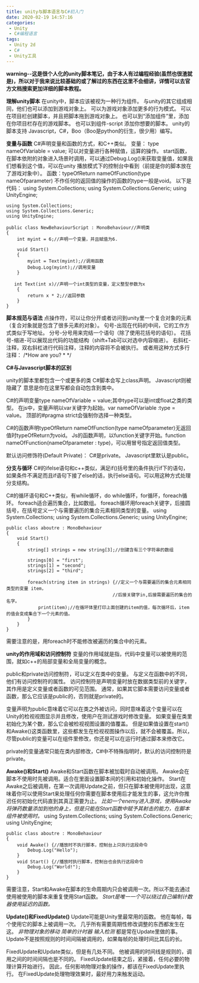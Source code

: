 ```yaml
---
title: unity与脚本语言与C#初入门
date: 2020-02-19 14:57:16
categories:
 - Unity
 - C#编程语言
tags:
 - Unity 2d
 - C#
 - Unity工具
---
```


**warning--这是很个人化的unity脚本笔记，由于本人有过编程经验(虽然也很渣就是)，所以对于我来说比较基础的或了解过的东西在这里不会细讲，详情可以去官方文档搜索更加详细的脚本教程。**

**理解unity脚本**
在unity中，脚本应该被视为一种行为组件。
与unity的其它组成相同，他们也可以添加到游戏对象上。
可以为游戏对象添加更多的行为模式。
可以在项目栏创建脚本，并且把脚本拖到游戏对象上。
也可以到“添加组件”里，添加在你项目栏存在的游戏脚本。
也可以到组件-script 添加你想要的脚本。
unity的脚本支持 Javascript，C#，Boo（Boo是python的衍生，很少用）编写。

**变量与函数**
C#声明变量和函数的方式，和C++类似。
变量： type nameOfVariable = value;
可以对变量进行各种赋值，运算的操作。
start函数，在脚本依附的对象进入场景时调用，可以通过Debug.Log()来获取变量值，如果我们想看到这个值，可以在unity 播放模式下的控制台中看到（前提是你的脚本放在了游戏对象中）。
函数：typeOfReturn nameOfFunction(type nameOfparameter)
不作任何的返回值的操作的函数的type一般是void。
以下是代码：
	using System.Collections;
	using System.Collections.Generic;
	using UnityEngine;
	
	using System.Collections;
	using System.Collections.Generic;
	using UnityEngine;

	public class NewBehaviourScript : MonoBehaviour//声明类
	{
	    int myint = 6;//声明一个变量，并且赋值为6.
	
	    void Start()
	    {
	        myint = Text(myint);//调用函数
	        Debug.Log(myint);//调用变量
	    }
	
	   int Text(int x)//声明一个int类型的变量，定义整型参数为x
	    {
	        return x * 2;//返回参数
	    }
	}

**脚本规范与语法**
点操作符，可以让你分开或者访问到unity里一个复合对象的元素（复合对象就是包含了很多元素的对象）。
句号-出现在代码的中间，它的工作方式类似于写地址。
分号-分号用来完结一个语句（除了使用花括号的语句）。
花括号-缩进-可以展现出代码的功能结构（shift+Tab可以对选中内容缩进）。
右斜杠-注释，双右斜杠进行代码注释，注释的内容将不会被执行。
或者用这种方式多行注释：
	/*How
	 are
	 you?
	 * */

**C#与Javascript脚本的区别**

unity的脚本里都包含一个或更多的类
C#脚本会写上class声明。
Javascript则被隐藏了
意思是你在这里写都会自动包含到类中。

C#的声明变量type nameOfVariable = value;其中type可以是int或float之类的类型。
在js中，变量声明以var关键字为起始。var nameOfVariable :type = value。
顶部的#pragma strict会强制你选择一种类型。

C#的函数声明typeOfReturn nameOfFunction(type nameOfparameter)无返回值时typeOfReturn为void。
Js的函数声明，以function关键字开始。function nameOfFunction(nameOfparameter : type)，可以用冒号指定返回值类型。

默认访问修饰符(Default Private)：
C#是private。
Javascript里默认是public。

**分支与循环**
C#的ifelse语句和c++类似，满足if()括号里的条件执行if下的语句，如果条件不满足而且if语句下接了else的话，执行else语句。可以用这种方式处理分支结构。

C#的循环语句和C++类似，有while循环，do while循环，for循环，foreach循环。
foreach适合遍历集合，比如数组。
foreach循环用foreach关键字，后接圆括号，在括号定义一个与需要遍历的集合元素相同类型的变量。
	using System.Collections;
	using System.Collections.Generic;
	using UnityEngine;
	
	public class aboutre : MonoBehaviour
	{
	    void Start()
	    {
	        string[] strings = new string[3];//创建含有三个字符串的数组
	
	        strings[0] = "first";
	        strings[1] = "second";
	        strings[2] = "third";
	
	        foreach(string item in strings) {//定义一个与需要遍历的集合元素相同类型的变量 item，
	                                        //后接关键字in,后接需要遍历的集合的名字。
	            print(item);//在循环体里打印上面创建的item的值，每次循环后，item的值会变成集合下一个元素的值。
	        }
	    }
	}
需要注意的是，用foreach时不能修改被遍历的集合中的元素。

**unity的作用域和访问控制符**
变量的作用域就是指，代码中变量可以被使用的范围，就如c++的局部变量和全局变量的概念。

public和private访问控制符，可以定义在类中的变量。
与定义在函数中的不同，他们有访问控制符的属性。
访问控制符是声明变量时放在数据类型前的关键字，其作用是定义变量或者函数的可见范围。
通常，如果其它脚本需要访问变量或者函数，那么它应该是public的，否则就是private的。

变量声明为public意味着它可以在类之外被访问，同时意味着这个变量可以在Unity的检视视图显示并且修改，使用户在测试游戏时修改变量。
如果变量在类里初始化为某个数，那么它会被检视视图设置的值覆盖。
但是如果值设置在start()和Awake()这类函数里，这些都发生在检视视图操作以后，就不会被覆盖。所以，尽管public的变量可以在组件里修改，你还是可以在运行时通过脚本来修改它。

private的变量通常只能在类内部修改，C#中不特殊指明时，默认的访问控制符是private。

**Awake()和Start()**
Awake和Start函数在脚本被加载时自动被调用。
Awake会在脚本不使用时先被调用。适合在里面设置脚本间的引用和初始化操作。
Start在Awake之后被调用，在第一次调用Update之前，但只在脚本被使用时出现，这意味着你可以使用Start来处理任何你需要在脚本使用后才能发生的事，这允许你推迟任何初始化代码直到其真正需要为止。
*比如一个enemy进入游戏，使用Awake将弹药数量添加到他的身上，但是只能在Start函数中赋予其射击的能力，在脚本组件被使用时。*
	using System.Collections;
	using System.Collections.Generic;
	using UnityEngine;
	
	public class aboutre : MonoBehaviour
	{
	    void Awake() {//播放时不执行脚本，控制台上只执行这段命令
	        Debug.Log("Hello");
	    }
	    void Start() {//播放时执行脚本，控制台也会执行这段命令
	        Debug.Log("World!");
	    }
	}
需要注意，Start和Awake在脚本的生命周期内只会被调用一次。所以不能去通过使用被使用的脚本来重复使用Start函数。
*Start是唯一一个可以绕过自己编制计数器使用延迟的函数。*

**Update()和FixedUpdate()**
Update可能是Unity里最常用的函数。
他在每帧，每个使用它的脚本上被调用一次。
几乎所有需要周期性修改调整的东西都发生在这。
  *非物理对象的移动*
  *简单的计时器*
  *输入检测*
都是常在Update里做的事。
Update不是按照规则的时间间隔被调用的，如果每帧的处理时间比其后的长。

FixedUpdate和Update类似，但是有几处不同。
他被调用的时间线是规则的，调用之间的时间间隔也是不同的。
FixedUpdate结束之后，紧接着，任何必要的物理计算开始进行。
因此，任何影响物理对象的操作，都该在FixedUpdate里执行。
在FixedUpdate处理物理效果时，最好用力来触发运动。

